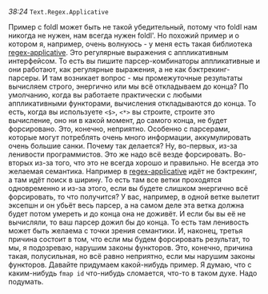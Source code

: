 _38:24_ `Text.Regex.Applicative`

Пример с foldl может быть не такой убедительный, потому что foldl нам никогда не нужен, нам всегда нужен foldl'. Но похожий пример и о котором я, например, очень волнуюсь - у меня есть такая библиотека [regex-applicative]. Это регулярные выражения с аппликативным интерфейсом. То есть вы пишите парсер-комбинаторы аппликативные и они работают, как регулярные выражения, а не как бэктрекинг-парсеры. И там возникает вопрос - мы промежуточные результаты вычисляем строго, энергично или мы всё откладываем до конца? По умолчанию, когда вы работаете практически с любыми аппликативными функторами, вычисления откладываются до конца. То есть, когда вы используете `<$>`, `<*>` вы строите, строите это вычисление, оно ни в какой момент, до самого конца, не будет форсировано. Это, конечно, неприятно. Особенно с парсерами, которые могут потреблять очень много информации, аккумулировать очень большие санки. Почему так делается? Ну, во-первых, из-за ленивости программистов. Это же надо всё везде форсировать. Во-вторых из-за того, что это не всегда хорошо и правильно. Не всегда это желаемая семантика. Например в [regex-applicative] идёт не бэктрекинг, а там идёт поиск в ширину. То есть там все ветки проходятся одновременно и из-за этого, если вы будете слишком энергично всё форсировать, то что получится? У вас, например, в одной ветке вылетит эксепшн и он убьёт весь парсер, а на самом деле эта ветка должна будет потом умереть и до конца она не доживёт. И если бы вы её не вычисляли, то ваш парсер дожил бы до конца. То есть там ленивость может быть желаема с точки зрения семантики. И, наконец, третья причина состоит в том, что если мы будем форсировать результат, то мы, я подозреваю, нарушим законы функторов. Это, конечно, причина такая, полусильная, но всё равно неприятно, если мы нарушим законы функторов. Давайте придумаем какой-нибудь пример. Я думаю, что с каким-нибудь `fmap id` что-нибудь сломается, что-то в таком духе. Надо подумать.

[regex-applicative]: https://github.com/feuerbach/regex-applicative
